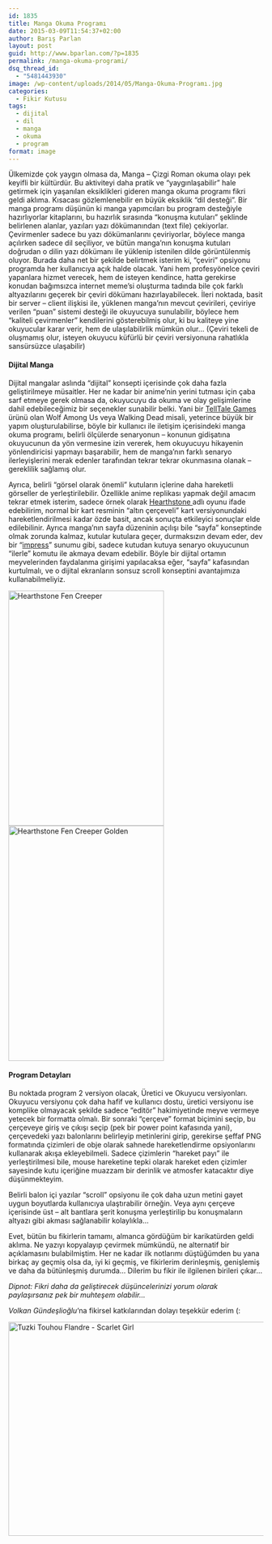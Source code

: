 ```yaml
---
id: 1835
title: Manga Okuma Programı
date: 2015-03-09T11:54:37+02:00
author: Barış Parlan
layout: post
guid: http://www.bparlan.com/?p=1835
permalink: /manga-okuma-programi/
dsq_thread_id:
  - "5481443930"
image: /wp-content/uploads/2014/05/Manga-Okuma-Programı.jpg
categories:
  - Fikir Kutusu
tags:
  - dijital
  - dil
  - manga
  - okuma
  - program
format: image
---
```

<div class="ttr_start">
</div>

Ülkemizde çok yaygın olmasa da, Manga &#8211; Çizgi Roman okuma olayı pek keyifli bir kültürdür. Bu aktiviteyi daha pratik ve &#8220;yaygınlaşabilir&#8221; hale getirmek için yaşanılan eksiklikleri gideren manga okuma programı fikri geldi aklıma. Kısacası gözlemlenebilir en büyük eksiklik &#8220;dil desteği&#8221;. Bir manga programı düşünün ki manga yapımcıları bu program desteğiyle hazırlıyorlar kitaplarını, bu hazırlık sırasında &#8220;konuşma kutuları&#8221; şeklinde belirlenen alanlar, yazıları yazı dökümanından (text file) çekiyorlar. Çevirmenler sadece bu yazı dökümanlarını çeviriyorlar, böylece manga açılırken sadece dil seçiliyor, ve bütün manga&#8217;nın konuşma kutuları doğrudan o dilin yazı dökümanı ile yüklenip istenilen dilde görüntülenmiş oluyor. Burada daha net bir şekilde belirtmek isterim ki, &#8220;çeviri&#8221; opsiyonu programda her kullanıcıya açık halde olacak. Yani hem profesyönelce çeviri yapanlara hizmet verecek, hem de isteyen kendince, hatta gerekirse konudan bağımsızca internet meme&#8217;si oluşturma tadında bile çok farklı altyazılarını geçerek bir çeviri dökümanı hazırlayabilecek. İleri noktada, basit bir server &#8211; client ilişkisi ile, yüklenen manga&#8217;nın mevcut çevirileri, çeviriye verilen &#8220;puan&#8221; sistemi desteği ile okuyucuya sunulabilir, böylece hem &#8220;kaliteli çevirmenler&#8221; kendilerini gösterebilmiş olur, ki bu kaliteye yine okuyucular karar verir, hem de ulaşılabilirlik mümkün olur&#8230; (Çeviri tekeli de oluşmamış olur, isteyen okuyucu küfürlü bir çeviri versiyonuna rahatlıkla sansürsüzce ulaşabilir)

#### Dijital Manga

Dijital mangalar aslında &#8220;dijital&#8221; konsepti içerisinde çok daha fazla geliştirilmeye müsaitler. Her ne kadar bir anime&#8217;nin yerini tutması için çaba sarf etmeye gerek olmasa da, okuyucuyu da okuma ve olay gelişimlerine dahil edebileceğimiz bir seçenekler sunabilir belki. Yani bir <a title="TellTale Games" href="https://www.telltalegames.com/" target="_blank">TellTale Games</a> ürünü olan Wolf Among Us veya Walking Dead misali, yeterince büyük bir yapım oluşturulabilirse, böyle bir kullanıcı ile iletişim içerisindeki manga okuma programı, belirli ölçülerde senaryonun &#8211; konunun gidişatına okuyucunun da yön vermesine izin vererek, hem okuyucuyu hikayenin yönlendiricisi yapmayı başarabilir, hem de manga&#8217;nın farklı senaryo ilerleyişlerini merak edenler tarafından tekrar tekrar okunmasına olanak &#8211; gereklilik sağlamış olur.

Ayrıca, belirli &#8220;görsel olarak önemli&#8221; kutuların içlerine daha hareketli görseller de yerleştirilebilir. Özellikle anime replikası yapmak değil amacım tekrar etmek isterim, sadece örnek olarak <a title="Hearthstone" href="http://us.battle.net/hearthstone/en/" target="_blank">Hearthstone </a>adlı oyunu ifade edebilirim, normal bir kart resminin &#8220;altın çerçeveli&#8221; kart versiyonundaki hareketlendirilmesi kadar özde basit, ancak sonuçta etkileyici sonuçlar elde edilebilinir. Ayrıca manga&#8217;nın sayfa düzeninin açılışı bile &#8220;sayfa&#8221; konseptinde olmak zorunda kalmaz, kutular kutulara geçer, durmaksızın devam eder, dev bir &#8220;<a title="impress" href="http://bartaz.github.io/impress.js/" target="_blank">impress</a>&#8221; sunumu gibi, sadece kutudan kutuya senaryo okuyucunun &#8220;ilerle&#8221; komutu ile akmaya devam edebilir. Böyle bir dijital ortamın meyvelerinden faydalanma girişimi yapılacaksa eğer, &#8220;sayfa&#8221; kafasından kurtulmalı, ve o dijital ekranların sonsuz scroll konseptini avantajımıza kullanabilmeliyiz.

<img class="size-full wp-image-2438" src="https://i0.wp.com/www.bparlan.com/wp-content/uploads/2014/05/FenCreeper.png?resize=307%2C465" alt="Hearthstone Fen Creeper " width="307" height="465" srcset="https://i0.wp.com/www.bparlan.com/wp-content/uploads/2014/05/FenCreeper.png?w=307 307w, https://i0.wp.com/www.bparlan.com/wp-content/uploads/2014/05/FenCreeper.png?resize=198%2C300 198w" sizes="(max-width: 307px) 100vw, 307px" data-recalc-dims="1" /><img class="size-full wp-image-2437" src="https://i0.wp.com/www.bparlan.com/wp-content/uploads/2014/05/FenCreeper.gif?resize=307%2C465" alt="Hearthstone Fen Creeper Golden" width="307" height="465" data-recalc-dims="1" /> 

#### Program Detayları

Bu noktada program 2 versiyon olacak, Üretici ve Okuyucu versiyonları. Okuyucu versiyonu çok daha hafif ve kullanıcı dostu, üretici versiyonu ise komplike olmayacak şekilde sadece &#8220;editör&#8221; hakimiyetinde meyve vermeye yetecek bir formatta olmalı. Bir sonraki &#8220;çerçeve&#8221; format biçimini seçip, bu çerçeveye giriş ve çıkışı seçip (pek bir power point kafasında yani), çerçevedeki yazı balonlarını belirleyip metinlerini girip, gerekirse şeffaf PNG formatında çizimleri de obje olarak sahnede hareketlendirme opsiyonlarını kullanarak akışa ekleyebilmeli. Sadece çizimlerin &#8220;hareket payı&#8221; ile yerleştirilmesi bile, mouse hareketine tepki olarak hareket eden çizimler sayesinde kutu içeriğine muazzam bir derinlik ve atmosfer katacaktır diye düşünmekteyim.

Belirli balon içi yazılar &#8220;scroll&#8221; opsiyonu ile çok daha uzun metini gayet uygun boyutlarda kullanıcıya ulaştırabilir örneğin. Veya aynı çerçeve içerisinde üst &#8211; alt bantlara şerit konuşma yerleştirilip bu konuşmaların altyazı gibi akması sağlanabilir kolaylıkla&#8230;

Evet, bütün bu fikirlerin tamamı, almanca gördüğüm bir karikatürden geldi aklıma. Ne yazıyı kopyalayıp çevirmek mümkündü, ne alternatif bir açıklamasını bulabilmiştim. Her ne kadar ilk notlarımı düştüğümden bu yana birkaç ay geçmiş olsa da, iyi ki geçmiş, ve fikirlerim derinleşmiş, genişlemiş ve daha da bütünleşmiş durumda&#8230; Dilerim bu fikir ile ilgilenen birileri çıkar&#8230;

_Dipnot: Fikri daha da geliştirecek düşüncelerinizi yorum olarak paylaşırsanız pek bir muhteşem olabilir&#8230;_

_Volkan Gündeşlioğlu_&#8216;na fikirsel katkılarından dolayı teşekkür ederim (:

<img class=" size-full wp-image-2436 alignleft" src="https://i0.wp.com/www.bparlan.com/wp-content/uploads/2014/05/Art-tuzki-touhou-flandre-scarlet-girl-wings-crystals-ribbon-bow-anime.jpg?resize=780%2C423" alt="Tuzki Touhou Flandre - Scarlet Girl" width="780" height="423" srcset="https://i0.wp.com/www.bparlan.com/wp-content/uploads/2014/05/Art-tuzki-touhou-flandre-scarlet-girl-wings-crystals-ribbon-bow-anime.jpg?w=1000 1000w, https://i0.wp.com/www.bparlan.com/wp-content/uploads/2014/05/Art-tuzki-touhou-flandre-scarlet-girl-wings-crystals-ribbon-bow-anime.jpg?resize=300%2C163 300w, https://i0.wp.com/www.bparlan.com/wp-content/uploads/2014/05/Art-tuzki-touhou-flandre-scarlet-girl-wings-crystals-ribbon-bow-anime.jpg?resize=768%2C416 768w, https://i0.wp.com/www.bparlan.com/wp-content/uploads/2014/05/Art-tuzki-touhou-flandre-scarlet-girl-wings-crystals-ribbon-bow-anime.jpg?resize=923%2C500 923w" sizes="(max-width: 780px) 100vw, 780px" data-recalc-dims="1" /> 

&nbsp;

<div class="ttr_end">
</div>